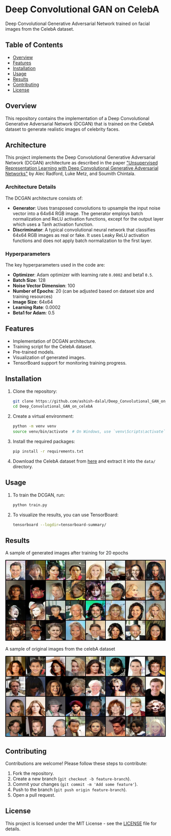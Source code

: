 # Deep Convolutional GAN on CelebA

Deep Convolutional Generative Adversarial Network trained on facial images from the CelebA dataset.

## Table of Contents

- [Overview](#overview)
- [Features](#features)
- [Installation](#installation)
- [Usage](#usage)
- [Results](#results)
- [Contributing](#contributing)
- [License](#license)

## Overview

This repository contains the implementation of a Deep Convolutional Generative Adversarial Network (DCGAN) that is trained on the CelebA dataset to generate realistic images of celebrity faces.

## Architecture

This project implements the Deep Convolutional Generative Adversarial Network (DCGAN) architecture as described in the paper ["Unsupervised Representation Learning with Deep Convolutional Generative Adversarial Networks"](https://arxiv.org/abs/1511.06434) by Alec Radford, Luke Metz, and Soumith Chintala.

### Architecture Details

The DCGAN architecture consists of:

- **Generator**: Uses transposed convolutions to upsample the input noise vector into a 64x64 RGB image. The generator employs batch normalization and ReLU activation functions, except for the output layer which uses a Tanh activation function.
- **Discriminator**: A typical convolutional neural network that classifies 64x64 RGB images as real or fake. It uses Leaky ReLU activation functions and does not apply batch normalization to the first layer.

### Hyperparameters

The key hyperparameters used in the code are:

- **Optimizer**: Adam optimizer with learning rate `0.0002` and beta1 `0.5`.
- **Batch Size**: 128
- **Noise Vector Dimension**: 100
- **Number of Epochs**: 20 (can be adjusted based on dataset size and training resources)
- **Image Size**: 64x64
- **Learning Rate**: 0.0002
- **Beta1 for Adam**: 0.5


## Features

- Implementation of DCGAN architecture.
- Training script for the CelebA dataset.
- Pre-trained models.
- Visualization of generated images.
- TensorBoard support for monitoring training progress.

## Installation

1. Clone the repository:
    ```bash
    git clone https://github.com/ashish-dalal/Deep_Convolutional_GAN_on_celebA.git
    cd Deep_Convolutional_GAN_on_celebA
    ```

2. Create a virtual environment:
    ```bash
    python -m venv venv
    source venv/bin/activate  # On Windows, use `venv\Scripts\activate`
    ```

3. Install the required packages:
    ```bash
    pip install -r requirements.txt
    ```

4. Download the CelebA dataset from [here](http://mmlab.ie.cuhk.edu.hk/projects/CelebA.html) and extract it into the `data/` directory.

## Usage

1. To train the DCGAN, run:
    ```bash
    python train.py
    ```

2. To visualize the results, you can use TensorBoard:
    ```bash
    tensorboard --logdir=tensorboard-summary/
    ```

## Results

A sample of generated images after training for 20 epochs

![Generated Image](results/image.png)


A sample of original images from the celebA dataset

![Generated Image](results/image_real_example.png)


## Contributing

Contributions are welcome! Please follow these steps to contribute:

1. Fork the repository.
2. Create a new branch (`git checkout -b feature-branch`).
3. Commit your changes (`git commit -m 'Add some feature'`).
4. Push to the branch (`git push origin feature-branch`).
5. Open a pull request.

## License

This project is licensed under the MIT License - see the [LICENSE](LICENSE) file for details.
